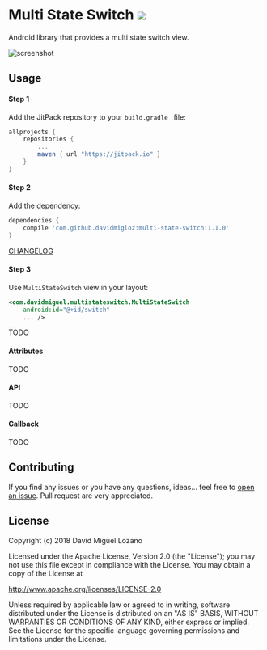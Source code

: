 # Multi State Switch  [![](https://jitpack.io/v/davidmigloz/multi-state-switch.svg)](https://jitpack.io/#davidmigloz/multi-state-switch)

Android library that provides a multi state switch view.

![screenshot](docs/multi-state-switch.gif)

## Usage

#### Step 1

Add the JitPack repository to your `build.gradle ` file:

```gradle
allprojects {
	repositories {
		...
		maven { url "https://jitpack.io" }
	}
}
```

#### Step 2

Add the dependency:

```gradle
dependencies {
	compile 'com.github.davidmigloz:multi-state-switch:1.1.0'
}
```

[CHANGELOG](https://github.com/davidmigloz/multi-state-switch/blob/master/CHANGELOG.md)

#### Step 3

Use `MultiStateSwitch` view in your layout:

```xml
<com.davidmiguel.multistateswitch.MultiStateSwitch
    android:id="@+id/switch"
    ... />
```

TODO

#### Attributes

TODO

#### API

TODO

#### Callback

TODO

## Contributing

If you find any issues or you have any questions, ideas... feel free to [open an issue](https://github.com/davidmigloz/multi-state-switch/issues/new).
Pull request are very appreciated.

## License

Copyright (c) 2018 David Miguel Lozano

Licensed under the Apache License, Version 2.0 (the "License");
you may not use this file except in compliance with the License.
You may obtain a copy of the License at

http://www.apache.org/licenses/LICENSE-2.0

Unless required by applicable law or agreed to in writing, software
distributed under the License is distributed on an "AS IS" BASIS,
WITHOUT WARRANTIES OR CONDITIONS OF ANY KIND, either express or implied.
See the License for the specific language governing permissions and
limitations under the License.
